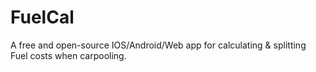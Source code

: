 # FuelCal
A free and open-source IOS/Android/Web app for calculating &amp; splitting Fuel costs when carpooling. 
